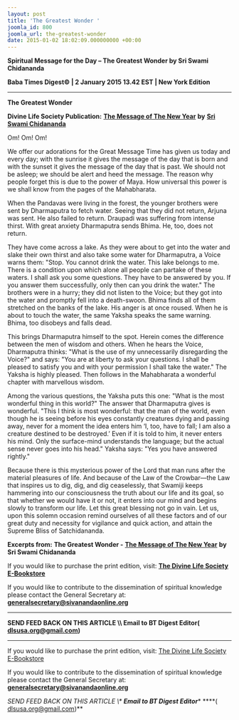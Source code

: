 ```yaml
---
layout: post
title: 'The Greatest Wonder '
joomla_id: 800
joomla_url: the-greatest-wonder
date: 2015-01-02 18:02:09.000000000 +00:00
---
```

  

















































**Spiritual Message for the Day – The Greatest Wonder by Sri Swami Chidananda**

**Baba Times Digest© | 2 January 2015 13.42 EST | New York Edition**

* * *  


**The Greatest Wonder**

**Divine Life Society Publication:** [**The Message of The New Year**](http://www.dlshq.org/discourse/jan2002.htm#wonder) **by** [**Sri Swami Chidananda**](http://www.dlshq.org/saints/chida.htm)

Om! Om! Om!

We offer our adorations for the Great Message Time has given us today and every day; with the sunrise it gives the message of the day that is born and with the sunset it gives the message of the day that is past. We should not be asleep; we should be alert and heed the message. The reason why people forget this is due to the power of Maya. How universal this power is we shall know from the pages of the Mahabharata.

When the Pandavas were living in the forest, the younger brothers were sent by Dharmaputra to fetch water. Seeing that they did not return, Arjuna was sent. He also failed to return. Draupadi was suffering from intense thirst. With great anxiety Dharmaputra sends Bhima. He, too, does not return.

They have come across a lake. As they were about to get into the water and slake their own thirst and also take some water for Dharmaputra, a Voice warns them: "Stop. You cannot drink the water. This lake belongs to me. There is a condition upon which alone all people can partake of these waters. I shall ask you some questions. They have to be answered by you. If you answer them successfully, only then can you drink the water." The brothers were in a hurry; they did not listen to the Voice; but they got into the water and promptly fell into a death-swoon. Bhima finds all of them stretched on the banks of the lake. His anger is at once roused. When he is about to touch the water, the same Yaksha speaks the same warning. Bhima, too disobeys and falls dead.

This brings Dharmaputra himself to the spot. Herein comes the difference between the men of wisdom and others. When he hears the Voice, Dharmaputra thinks: "What is the use of my unnecessarily disregarding the Voice?" and says: "You are at liberty to ask your questions. I shall be pleased to satisfy you and with your permission I shall take the water." The Yaksha is highly pleased. Then follows in the Mahabharata a wonderful chapter with marvellous wisdom.

Among the various questions, the Yaksha puts this one: "What is the most wonderful thing in this world?" The answer that Dharmaputra gives is wonderful. "This I think is most wonderful: that the man of the world, even though he is seeing before his eyes constantly creatures dying and passing away, never for a moment the idea enters him ‘I, too, have to fall; I am also a creature destined to be destroyed.’ Even if it is told to him, it never enters his mind. Only the surface-mind understands the language; but the actual sense never goes into his head." Yaksha says: "Yes you have answered rightly."

Because there is this mysterious power of the Lord that man runs after the material pleasures of life. And because of the Law of the Crowbar—the Law that inspires us to dig, dig, and dig ceaselessly, that Swamiji keeps hammering into our consciousness the truth about our life and its goal, so that whether we would have it or not, it enters into our mind and begins slowly to transform our life. Let this great blessing not go in vain. Let us, upon this solemn occasion remind ourselves of all these factors and of our great duty and necessity for vigilance and quick action, and attain the Supreme Bliss of Satchidananda.



**Excerpts from:**  **The Greatest Wonder -** [**The Message of The New Year**](http://www.dlshq.org/discourse/jan2002.htm#wonder) **by Sri Swami Chidananda**

If you would like to purchase the print edition, visit: **[The Divine Life Society E-Bookstore](http://www.dlshq.org/download/download.htm)**

If you would like to contribute to the dissemination of spiritual knowledge please contact the General Secretary at: [](mailto:%20%3Cscript%20type=%27text/javascript%27%3E%20%3C%21--%20var%20prefix%20=%20%27ma%27%20+%20%27il%27%20+%20%27to%27;%20var%20path%20=%20%27hr%27%20+%20%27ef%27%20+%20%27=%27;%20var%20addy57016%20=%20%27generalsecretary%27%20+%20%27@%27;%20addy57016%20=%20addy57016%20+%20%27sivanandaonline%27%20+%20%27.%27%20+%20%27org%27;%20document.write%28%27%3Ca%20%27%20+%20path%20+%20%27%5C%27%27%20+%20prefix%20+%20%27:%27%20+%20addy57016%20+%20%27%5C%27%3E%27%29;%20document.write%28addy57016%29;%20document.write%28%27%3C%5C/a%3E%27%29;%20//--%3E%5Cn%20%3C/script%3E%3Cscript%20type=%27text/javascript%27%3E%20%3C%21--%20document.write%28%27%3Cspan%20style=%5C%27display:%20none;%5C%27%3E%27%29;%20//--%3E%20%3C/script%3EThis%20email%20address%20is%20being%20protected%20from%20spambots.%20You%20need%20JavaScript%20enabled%20to%20view%20it.%20%3Cscript%20type=%27text/javascript%27%3E%20%3C%21--%20document.write%28%27%3C/%27%29;%20document.write%28%27span%3E%27%29;%20//--%3E%20%3C/script%3E?subject=Contribution%20to%20Dissemination%20of%20Spiritual%20Knowledge) **generalsecretary@sivanandaonline.org**

****

**SEND FEED BACK ON THIS ARTICLE \\\ Email to BT Digest Editor[](mailto:%20%3Cscript%20type=%27text/javascript%27%3E%20%3C%21--%20var%20prefix%20=%20%27ma%27%20+%20%27il%27%20+%20%27to%27;%20var%20path%20=%20%27hr%27%20+%20%27ef%27%20+%20%27=%27;%20var%20addy72654%20=%20%27dlsusa.org%27%20+%20%27@%27;%20addy72654%20=%20addy72654%20+%20%27gmail%27%20+%20%27.%27%20+%20%27com%27;%20document.write%28%27%3Ca%20%27%20+%20path%20+%20%27%5C%27%27%20+%20prefix%20+%20%27:%27%20+%20addy72654%20+%20%27%5C%27%3E%27%29;%20document.write%28addy72654%29;%20document.write%28%27%3C%5C/a%3E%27%29;%20//--%3E%5Cn%20%3C/script%3E%3Cscript%20type=%27text/javascript%27%3E%20%3C%21--%20document.write%28%27%3Cspan%20style=%5C%27display:%20none;%5C%27%3E%27%29;%20//--%3E%20%3C/script%3EThis%20email%20address%20is%20being%20protected%20from%20spambots.%20You%20need%20JavaScript%20enabled%20to%20view%20it.%20%3Cscript%20type=%27text/javascript%27%3E%20%3C%21--%20document.write%28%27%3C/%27%29;%20document.write%28%27span%3E%27%29;%20//--%3E%20%3C/script%3E?subject=DLS%20Posts)( [dlsusa.org@gmail.com](mailto:dlsusa.org@gmail.com))**



* * *



  

If you would like to purchase the print edition, visit: [The Divine Life Society E-Bookstore](http://www.dlshq.org/download/download.htm)

If you would like to contribute to the dissemination of spiritual knowledge please contact the General Secretary at: **[generalsecretary@sivanandaonline.org](mailto:generalsecretary@sivanandaonline.org)**

**SEND FEED BACK ON THIS ARTICLE \\\**  **Email to BT Digest Editor**** [](mailto:%20%3Cscript%20type=%27text/javascript%27%3E%20%3C%21--%20var%20prefix%20=%20%27ma%27%20+%20%27il%27%20+%20%27to%27;%20var%20path%20=%20%27hr%27%20+%20%27ef%27%20+%20%27=%27;%20var%20addy72654%20=%20%27dlsusa.org%27%20+%20%27@%27;%20addy72654%20=%20addy72654%20+%20%27gmail%27%20+%20%27.%27%20+%20%27com%27;%20document.write%28%27%3Ca%20%27%20+%20path%20+%20%27%5C%27%27%20+%20prefix%20+%20%27:%27%20+%20addy72654%20+%20%27%5C%27%3E%27%29;%20document.write%28addy72654%29;%20document.write%28%27%3C%5C/a%3E%27%29;%20//--%3E%5Cn%20%3C/script%3E%3Cscript%20type=%27text/javascript%27%3E%20%3C%21--%20document.write%28%27%3Cspan%20style=%5C%27display:%20none;%5C%27%3E%27%29;%20//--%3E%20%3C/script%3EThis%20email%20address%20is%20being%20protected%20from%20spambots.%20You%20need%20JavaScript%20enabled%20to%20view%20it.%20%3Cscript%20type=%27text/javascript%27%3E%20%3C%21--%20document.write%28%27%3C/%27%29;%20document.write%28%27span%3E%27%29;%20//--%3E%20%3C/script%3E?subject=DLS%20Posts)****( [dlsusa.org@gmail.com](mailto:dlsusa.org@gmail.com))**  
